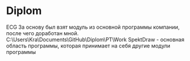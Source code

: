 # Diplom
ECG 
За основу был взят модуль из основной программы компании, после чего доработан мной.
C:\Users\Kra\Documents\GitHub\Diplom\PT\Work
SpektDraw - основная область программы, которая принимает на себя другие модули программы 
